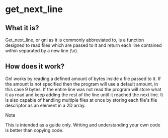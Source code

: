 # get_next_line

## What it is?

Get_next_line, or gnl as it is commonly abbreviated to, is a function designed to read files which are passed to it and return each line contained within separated by a new line (\n).

## How does it work?

Gnl works by reading a defined amount of bytes inside a file passed to it. If the amount is not specified then the program will use a default amount, in this case 9 bytes. If the entire line was not read the program will store what it as read and keep adding the rest of the line until it reached the next line. It is also capable of handling multiple files at once by storing each file's file descriptor as an element in a 2D array.

> [!NOTE]
> This is intended as a guide only. Writing and understanding your own code is better than copying code.